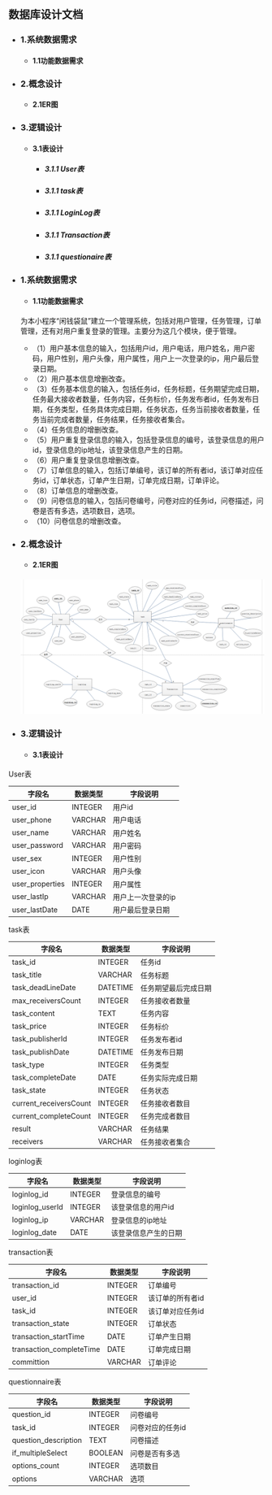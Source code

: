 ## 数据库设计文档

- ### 1.系统数据需求  
  + #### 1.1功能数据需求

- ### 2.概念设计
  + #### 2.1ER图

- ### 3.逻辑设计
  + #### 3.1表设计
    - ##### 3.1.1 User表
    - ##### 3.1.1 task表
    - ##### 3.1.1 LoginLog表
    - ##### 3.1.1 Transaction表
    - ##### 3.1.1 questionaire表
    
- ### 1.系统数据需求
  + #### 1.1功能数据需求
   为本小程序“闲钱袋鼠”建立一个管理系统，包括对用户管理，任务管理，订单管理，还有对用户重复登录的管理。主要分为这几个模块，便于管理。
   - （1）用户基本信息的输入，包括用户id，用户电话，用户姓名，用户密码，用户性别，用户头像，用户属性，用户上一次登录的ip，用户最后登录日期。
   - （2）用户基本信息增删改查。
   - （3）任务基本信息的输入，包括任务id，任务标题，任务期望完成日期，任务最大接收者数量，任务内容，任务标价，任务发布者id，任务发布日期，任务类型，任务具体完成日期，任务状态，任务当前接收者数量，任务当前完成者数量，任务结果，任务接收者集合。
   - （4）任务信息的增删改查。
   - （5）用户重复登录信息的输入，包括登录信息的编号，该登录信息的用户id，登录信息的ip地址，该登录信息产生的日期。
   - （6）用户重复登录信息增删改查。
   - （7）订单信息的输入，包括订单编号，该订单的所有者id，该订单对应任务id，订单状态，订单产生日期，订单完成日期，订单评论。
   - （8）订单信息的增删改查。
   - （9）问卷信息的输入，包括问卷编号，问卷对应的任务id，问卷描述，问卷是否有多选，选项数目，选项。
   - （10）问卷信息的增删改查。
 
- ### 2.概念设计
  + #### 2.1ER图
  ![ER-image](/images/ER.png)

- ### 3.逻辑设计
  + #### 3.1表设计  
  
User表  

| 字段名 | 数据类型 | 字段说明 |
| ----- | ----- | ------ |
| user\_id | INTEGER | 用户id |
| user\_phone | VARCHAR | 用户电话 |
| user\_name | VARCHAR | 用户姓名 |
| user\_password | VARCHAR | 用户密码 |
| user\_sex | INTEGER | 用户性别 |
| user\_icon | VARCHAR | 用户头像 |
| user\_properties | INTEGER | 用户属性 |
| user\_lastIp | VARCHAR | 用户上一次登录的ip |
| user\_lastDate | DATE | 用户最后登录日期 |  

 
task表

| 字段名 | 数据类型 | 字段说明 |
| ----- | ----- | ------ |
| task\_id | INTEGER | 任务id |
| task\_title | VARCHAR | 任务标题 |
| task\_deadLineDate | DATETIME | 任务期望最后完成日期 |
| max\_receiversCount | INTEGER | 任务接收者数量 |
| task\_content | TEXT | 任务内容 |
| task\_price | INTEGER | 任务标价 |
| task\_publisherId | INTEGER | 任务发布者id |
| task\_publishDate | DATETIME | 任务发布日期 |
| task\_type | INTEGER | 任务类型 |
| task\_completeDate | DATE | 任务实际完成日期 |
| task\_state  | INTEGER | 任务状态 |
| current\_receiversCount | INTEGER | 任务接收者数目 |
| current\_completeCount | INTEGER | 任务完成者数目 |
| result | VARCHAR | 任务结果 |
| receivers | VARCHAR | 任务接收者集合 |

loginlog表

| 字段名 | 数据类型 | 字段说明 |
| ----- | ----- | ------ |
| loginlog\_id | INTEGER | 登录信息的编号 |
| loginlog\_userId | INTEGER | 该登录信息的用户id |
| loginlog\_ip | VARCHAR | 登录信息的ip地址 |
| loginlog\_date | DATE | 该登录信息产生的日期 |

transaction表

| 字段名 | 数据类型 | 字段说明 |
| ----- | ----- | ------ |
| transaction\_id | INTEGER | 订单编号 |
| user\_id | INTEGER | 该订单的所有者id |
| task\_id | INTEGER | 该订单对应任务id |
| transaction\_state | INTEGER | 订单状态 |
| transaction\_startTime | DATE | 订单产生日期 |
| transaction\_completeTime | DATE | 订单完成日期 |
| committion | VARCHAR | 订单评论 |

questionnaire表

| 字段名 | 数据类型 | 字段说明 |
| ----- | ----- | ------ |
| question\_id | INTEGER | 问卷编号 |
| task\_id | INTEGER | 问卷对应的任务id |
| question\_description | TEXT | 问卷描述 |
| if\_multipleSelect | BOOLEAN | 问卷是否有多选 |
| options\_count | INTEGER | 选项数目 |
| options | VARCHAR | 选项 |

